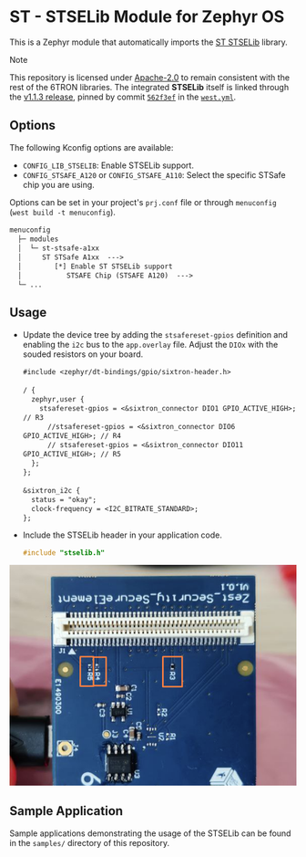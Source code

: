 # ST - STSELib Module for Zephyr OS

This is a Zephyr module that automatically imports the [ST STSELib](https://github.com/STMicroelectronics/STSELib) library.

> [!note]
>
> This repository is licensed under [Apache-2.0](LICENSE) to remain consistent with the rest of the 6TRON libraries.
> The integrated **STSELib** itself is linked through the [v1.1.3 release](https://github.com/STMicroelectronics/STSELib/releases/tag/v1.1.3), pinned by commit [`562f3ef`](https://github.com/STMicroelectronics/STSELib/commit/562f3ef804dc3687b5cb4a0ab0a9e26fe7ecd6a6) in the [`west.yml`](west.yml).

## Options
The following Kconfig options are available:
- `CONFIG_LIB_STSELIB`: Enable STSELib support.
- `CONFIG_STSAFE_A120` or `CONFIG_STSAFE_A110`: Select the specific STSafe chip you are using.

Options can be set in your project's `prj.conf` file or through `menuconfig` (`west build -t menuconfig`).
```
menuconfig
  ├─ modules
  │  └─ st-stsafe-a1xx
  │     ST STSafe A1xx  --->
  │        [*] Enable ST STSELib support
  │           STSAFE Chip (STSAFE A120)  --->
  └─ ...
```


## Usage

- Update the device tree by adding the `stsafereset-gpios` definition and enabling the `i2c` bus to the `app.overlay` file. Adjust the `DIOx` with the souded resistors on your board.
  ```dts
  #include <zephyr/dt-bindings/gpio/sixtron-header.h>

  / {
    zephyr,user {
      stsafereset-gpios = <&sixtron_connector DIO1 GPIO_ACTIVE_HIGH>; // R3
        //stsafereset-gpios = <&sixtron_connector DIO6 GPIO_ACTIVE_HIGH>; // R4
        // stsafereset-gpios = <&sixtron_connector DIO11 GPIO_ACTIVE_HIGH>; // R5
    };
  };

  &sixtron_i2c {
    status = "okay";
    clock-frequency = <I2C_BITRATE_STANDARD>;
  };
  ```

- Include the STSELib header in your application code.
  ```c
  #include "stselib.h"
  ```

![Resistors possibilities](img/resitors.png)

## Sample Application
Sample applications demonstrating the usage of the STSELib can be found in the `samples/` directory of this repository.
